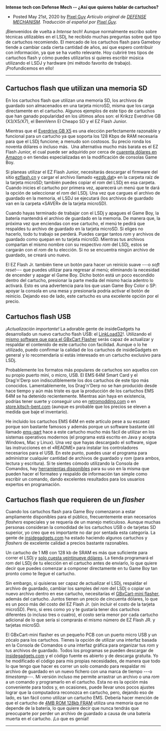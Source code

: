 **Intense tech con Defense Mech -- ¿Así que quieres hablar de cartuchos?**
- Posted May 21st, 2020 by [Pixel
Guy](https://apixelguy.com)
*Artículo original de [DEFENSE
MECHANISM](../en/16-so-you-want-a-cartridge-family.md.html). Traducción al español
por* [*Pixel Guy*](https://apixelguy.com)*.*

¡Bienvenidos de vuelta a *Intense tech*! Aunque
normalmente escribo sobre técnicas utilizables en el LSDj, he recibido
muchas preguntas sobre qué tipo de cartuchos recomiendo. El mercado de
los cartuchos flash para Gameboy tiende a cambiar cada cierta cantidad
de años, así que espero contribuir con información, ya que se ha vuelto
relevante. Hoy cubriré tres tipos de cartuchos flash y cómo puedes
utilizarlos si quieres escribir música utilizando el LSDJ y hardware (mi
método favorito de trabajo). ¡Profundicemos en ello!

------------------------------------------------------------------------

Cartuchos flash que utilizan una memoria SD
-------------------------------------------

En los cartuchos flash que utilizan una memoria SD, los archivos de
guardado son almacenados en una tarjeta microSD, misma que los carga
directamente en el cartucho. Algunos ejemplos de este tipo de cartuchos
que han ganado popularidad en los últimos años son: el Krikzz Everdrive
GB (X3/X5/X7), el BennVenn El Cheapo SD y el EZ Flash Junior.

Mientras que el [Everdrive GB
X5](https://krikzz.com/store/home/47-everdrive-gb.html) es una elección
perfectamente razonable y funcional para un cartucho ya que soporta los
128 Kbps de RAM necesaria para que el LSDj funcione; a menudo son
costosos. Su precio ronda los noventa dólares o incluso más.  Una
alternativa mucho más barata es el EZ Flash Junior, el cual puede ser
adquirido por cerca de [cuarenta dólares en
Amazon](https://www.amazon.com/EZ-Flash-EZ-FlashJr-Original-Everdrive/dp/B08379XZWY)
o en tiendas especializadas en la modificación de consolas Game Boy.

Si planeas utilizar el EZ Flash Junior, necesitarás descargar el
firmware del sitio [ezflash.cn](https://ezflash.cn) y cargar el archivo
llamado «[ezgb.dat](https://penzeys.com)» en la carpeta raíz de la
tarjeta microSD; también puedes copiar el *rom* del LSDj en esa carpeta.
Cuando inicies el cartucho por primera vez, aparecerá un menú que te
dará la opción de seleccionar el *rom* del LSDj. Una vez que cargues el
archivo de guardado en la memoria, el LSDJ se ejecutará (los archivos de
guardado van en la carpeta «SAVER» de la tarjeta microSD).

Cuando hayas terminado de trabajar con el LSDj y apagues el Game Boy, la
batería mantendrá el archivo de guardado en la memoria. De manera que,
la próxima vez que enciendas con ese cartucho, el menú te pedirá que
respaldes tu archivo de guardado en la tarjeta microSD. Si eliges no
hacerlo, todo tu trabajo se perderá. Puedes cargar tantos *rom* y
archivos de guardado como quepan en tu tarjeta microSD. Mientras tus
archivos compartan el mismo nombre con su respectivo *rom* del LSDj,
estos se cargarán con el *rom* de tu elección. Si no se encuentra ningún
archivo de guardado, se creará uno nuevo.

El EZ Flash Jr. también tiene un botón para hacer un reinicio suave ---o
*soft reset*--- que puedes utilizar para regresar al menú; eliminando la
necesidad de encender y apagar el Game Boy. Dicho botón está un poco
escondido dentro del cartucho, presionar la parte media del mismo hacia
adentro lo activará. Esto es una advertencia para los que usan Game Boy
Color o SP: apoyar la consola en una mesa y presionarla podría activar
el botón de reinicio. Dejando eso de lado, este cartucho es una
excelente opción por el precio.

Cartuchos flash USB
-------------------

*¡Actualización importante!* La adorable gente de insideGadgets ha
desarrollado un nuevo cartucho flash USB: el
[LinkLoad32](https://shop.insidegadgets.com/product/gameboy-linknload32-flash-cart-4mb-128kb-fram-with-usb/)!.
Utilizando el [mismo software que para el GBxCart
Flasher](https://gbxcart.com) serás capaz de actualizar y respaldar el
contenido de este cartucho con facilidad. Aunque o lo he utilizado,
puedo confirmar la calidad de los cartuchos de insideGadgets en general
y lo recomendaría si estás interesado en un cartucho exclusivo para
LSDj.

Probablemente los formatos más populares de cartuchos son aquellos con
su propio puerto mini, o micro, USB. El EMS 64M Smart Card y el
Drag'n'Derp son indiscutiblemente los dos cartuchos de este tipo más
conocidos. Lamentablemente, los Drag'n'Derp no se han producido desde
hace tiempo y aún más triste es que la producción de los cartuchos EMS
64M se ha detenido recientemente. Mientras aún haya en existencia,
podrías tener suerte y conseguir uno en
[retromodding.com](http://retromodding.com) o en
[store.kitsch-bent.com](http://store.kitsch-bent.com) (aunque es
probable que los precios se eleven a medida que baje el inventario).

He incluido los cartuchos EMS 64M en este artículo pese a su escasez
porque son bastante famosos y además porque un software bastante útil
llamado [ems-qart](https://github.com/rbino/ems-qart) hace a este
cartucho mucho más fácil de utilizar en los sistemas operativos modernos
(el programa está escrito en Java y acepta Windows, Mac y Linux). Una
vez que hayas descargado el software, sigue las instrucciones en el
«README» para instalar los controladores necesarios para el USB. En este
punto, puedes usar el programa para administrar cualquier cantidad de
archivos de guardado y *rom* (para ambos, lectura y escritura). Si te
sientes cómodo utilizando la Consola de Comandos, hay [herramientas
disponibles](https://github.com/Drenn1/ems-flasher) para su uso en la
misma que pueden hacer el formateo y respaldo de información tan simple
como escribir un comando, dando excelentes resultados para los usuarios
expertos en programación.

Cartuchos flash que requieren de un *flasher*
---------------------------------------------

Cuando los cartuchos flash para Game Boy comenzaron a estar ampliamente
disponibles para el público, frecuentemente eran necesarios *flashers*
especiales y se requería de un manejo meticuloso. Aunque muchas personas
consideran la comodidad de los cartuchos USB o de tarjetas SD superior,
yo creo que es importante no dar por sentada esta categoría. La gente de
[insidegadgets.com](http://insidegadgets.com/) ha estado haciendo
algunos cartuchos y *flashers* de excelente calidad a precios bastante
razonables.

Un cartucho de 1 MB con 128 kb de SRAM es más que suficiente para correr
el LSDj y [solo cuesta veintinueve
dólares](https://shop.insidegadgets.com/product/gameboy-1mb-128kb-sram-flash-cart/).
La tienda programará el *rom* del LSDj de tu elección en el cartucho
antes de enviarlo, lo que quiere decir que puedes comenzar a componer
directamente en tu Game Boy tan pronto como te llegue el cartucho.

Sin embargo, si quisieras ser capaz de actualizar el LSDj, respaldar el
archivo de guardado, cambiar los samples del *rom* del LSDj o copiar un
nuevo archivo dentro en ese cartucho, necesitarías el [GBxCart-mini
flasher](https://shop.insidegadgets.com/product/gbxcart-rw/), además del
cartucho. Juntos tienen un precio de cincuenta dólares, lo que es un
poco más del costo del EZ Flash Jr. (sin incluir el costo de la tarjeta
microSD). Pero, si eres como yo y te gustaría tener dos cartuchos
diferentes (o incluso tres o cuatro), el costo sería menor por cada
cartucho adicional de lo que sería si comprarás el mismo número de EZ
Flash JR. y tarjetas microSD.

El GBxCart-mini flasher es un pequeño PCB con un puerto micro USB y un
zócalo para los cartuchos. Tienes la opción de utilizar una interfaz
basada en la Consola de Comandos o una interfaz gráfica para organizar
tus *rom* y tus archivos de guardado. Todos los programas se pueden
descargar de [insidegadgets.com](http://insidegadgets.com) y el código
fuente es abierto y de descarga gratuita. Yo he modificado el código
para mis propias necesidades, de manera que todo lo que tengo que hacer
es correr un solo comando para respaldar mi archivo de guardado en un
nuevo fichero con una marca de tiempo ---o *timestamp*---. Mi versión
incluso me permite arrastrar un archivo o una *rom* a un comando y
programarlo en el cartucho. Esta no es la opción más conveniente para
todos y, en ocasiones, puede llevar unos pocos ajustes lograr que la
computadora reconozca en cartucho, pero, dejando eso de lado, es tan
fácil como utilizar un cartucho EMS. Debería hacer mención de que el
cartucho de [4MB ROM 128kb
FRAM](https://shop.insidegadgets.com/product/gameboy-4mb-128kb-fram-flash-cart/)
utiliza una memoria que no depende de la batería, lo que quiere decir
que nunca tendrás que preocuparte por perder un archivo de guardado a
causa de una batería muerta en el cartucho. ¡Lo que es genial!

------------------------------------------
